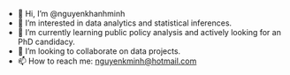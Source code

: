 - 👋 Hi, I’m @nguyenkhanhminh
- 👀 I’m interested in data analytics and statistical inferences.
- 🌱 I’m currently learning public policy analysis and actively looking for an PhD candidacy.
- 💞️ I’m looking to collaborate on data projects.
- 📫 How to reach me: nguyenkminh@hotmail.com

<!---
nguyenkhanhminh/nguyenkhanhminh is a ✨ special ✨ repository because its `README.md` (this file) appears on your GitHub profile.
You can click the Preview link to take a look at your changes.
--->
